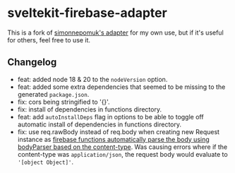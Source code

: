 # sveltekit-firebase-adapter

This is a fork of [simonnepomuk's adapter](https://github.com/simonnepomuk/monorepo#readme) for my own use, but if it's useful for others, feel free to use it.

## Changelog

- feat: added node 18 & 20 to the `nodeVersion` option.
- feat: added some extra dependencies that seemed to be missing to the generated `package.json`.
- fix: cors being stringified to '{}'.
- fix: install of dependencies in functions directory.
- feat: add `autoInstallDeps` flag in options to be able to toggle off automatic install of dependencies in functions directory.
- fix: use req.rawBody instead of req.body when creating new Request instance as [firebase functions automatically parse the body using bodyParser based on the content-type](https://cloud.google.com/functions/docs/writing/write-http-functions#parsing_http_requests). Was causing errors where if the content-type was `application/json`, the request body would evaluate to `'[object Object]'`.